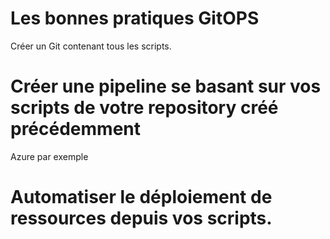 # Les bonnes pratiques GitOPS
Créer un Git contenant tous les scripts.
# Créer une pipeline se basant sur vos scripts de votre repository créé précédemment
Azure par exemple
# Automatiser le déploiement de ressources depuis vos scripts.
